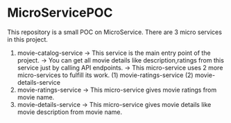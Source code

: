 # MicroServicePOC
This repository is a small POC on MicroService.
There are 3 micro services in this project.
1) movie-catalog-service
  -> This service is the main entry point of the project.
  -> You can get all movie details like description,ratings from this service just by calling API endpoints.
  -> This micro-service uses 2 more micro-services to fulfill its work.
    (1) movie-ratings-service
    (2) movie-details-service
2) movie-ratings-service
  -> This micro-service gives movie ratings from movie name.
3) movie-details-service
  -> This micro-service gives movie details like movie description from movie name.
